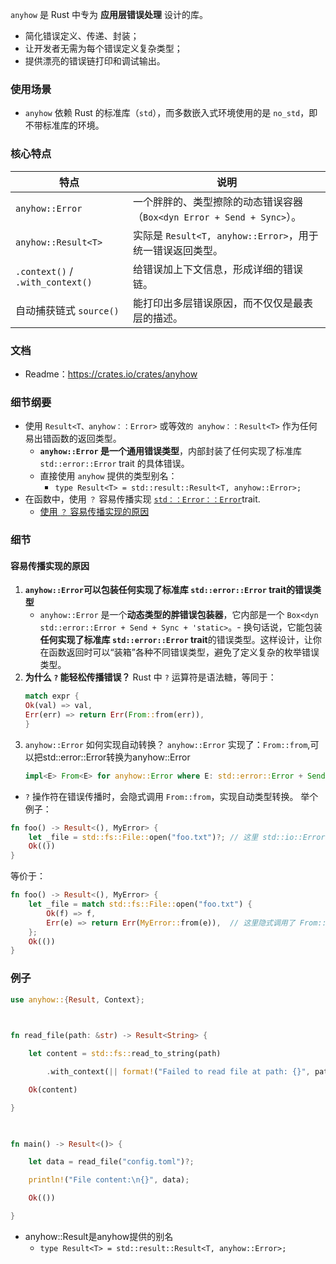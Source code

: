 `anyhow` 是 Rust 中专为 **应用层错误处理** 设计的库。
- 简化错误定义、传递、封装；  
- 让开发者无需为每个错误定义复杂类型；  
- 提供漂亮的错误链打印和调试输出。
### 使用场景
- `anyhow` 依赖 Rust 的标准库（`std`），而多数嵌入式环境使用的是 `no_std`，即不带标准库的环境。
### **核心特点**

|特点|说明|
|---|---|
|`anyhow::Error`|一个胖胖的、类型擦除的动态错误容器（`Box<dyn Error + Send + Sync>`）。|
|`anyhow::Result<T>`|实际是 `Result<T, anyhow::Error>`，用于统一错误返回类型。|
|`.context()` / `.with_context()`|给错误加上下文信息，形成详细的错误链。|
|自动捕获链式 `source()`|能打印出多层错误原因，而不仅仅是最表层的描述。|
### 文档
- Readme：https://crates.io/crates/anyhow
### 细节纲要
- 使用 `Result<T、anyhow：：Error>` 或等效`的 anyhow：：Result<T>` 作为任何易出错函数的返回类型。
	- **`anyhow::Error` 是一个通用错误类型**，内部封装了任何实现了标准库 `std::error::Error` trait 的具体错误。
	- 直接使用 `anyhow` 提供的类型别名：
		- `type Result<T> = std::result::Result<T, anyhow::Error>;`
- 在函数中，使用 `？` 容易传播实现 [`std：：Error：：Error`](https://doc.rust-lang.org/std/error/trait.Error.html)trait.
	- [使用 `？` 容易传播实现的原因](#容易传播实现的原因)

### 细节
#### 容易传播实现的原因
1. **`anyhow::Error`可以包装任何实现了标准库 `std::error::Error` trait的错误类型**
	- `anyhow::Error` 是一个**动态类型的胖错误包装器**，它内部是一个 `Box<dyn std::error::Error + Send + Sync + 'static>`。- 换句话说，它能包装**任何实现了标准库 `std::error::Error` trait**的错误类型。这样设计，让你在函数返回时可以“装箱”各种不同错误类型，避免了定义复杂的枚举错误类型。
2. **为什么 `?` 能轻松传播错误？**
	Rust 中 `?` 运算符是语法糖，等同于：
	```rust
	match expr {
    Ok(val) => val,
    Err(err) => return Err(From::from(err)),
	}
	```
3. `anyhow::Error` 如何实现自动转换？
	`anyhow::Error` 实现了：`From::from`,可以把std::error::Error转换为anyhow::Error
	```rust
	impl<E> From<E> for anyhow::Error where E: std::error::Error + Send + Sync + 'static

	```
- `?` 操作符在错误传播时，会隐式调用 `From::from`，实现自动类型转换。
举个例子：
```rust
fn foo() -> Result<(), MyError> {
    let _file = std::fs::File::open("foo.txt")?; // 这里 std::io::Error 会自动转换成 MyError
    Ok(())
}
```
等价于：
```rust
fn foo() -> Result<(), MyError> {
    let _file = match std::fs::File::open("foo.txt") {
        Ok(f) => f,
        Err(e) => return Err(MyError::from(e)),  // 这里隐式调用了 From::from
    };
    Ok(())
}

```

### 例子
```rust
use anyhow::{Result, Context};

  

fn read_file(path: &str) -> Result<String> {

    let content = std::fs::read_to_string(path)

        .with_context(|| format!("Failed to read file at path: {}", path))?;

    Ok(content)

}

  

fn main() -> Result<()> {

    let data = read_file("config.toml")?;

    println!("File content:\n{}", data);

    Ok(())

}
```
- anyhow::Result是anyhow提供的别名
	- `type Result<T> = std::result::Result<T, anyhow::Error>;`